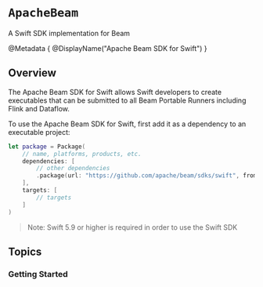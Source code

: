 # ``ApacheBeam``

A Swift SDK implementation for Beam

@Metadata {
    @DisplayName("Apache Beam SDK for Swift")
}

## Overview

The Apache Beam SDK for Swift allows Swift developers to create executables that can be submitted to all Beam Portable Runners including Flink and Dataflow. 

To use the Apache Beam SDK for Swift, first add it as a dependency to an executable project:

```swift
let package = Package(
    // name, platforms, products, etc.
    dependencies: [
        // other dependencies
        .package(url: "https://github.com/apache/beam/sdks/swift", from: "2.51.0"),
    ],
    targets: [
        // targets
    ]
)
```

> Note: Swift 5.9 or higher is required in order to use the Swift SDK

## Topics

### Getting Started





